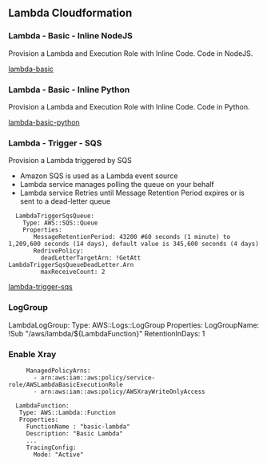 ## Lambda Cloudformation

### Lambda - Basic - Inline NodeJS

Provision a Lambda and Execution Role with Inline Code. Code in NodeJS.

[lambda-basic](lambda-basic.yaml)

### Lambda - Basic - Inline Python

Provision a Lambda and Execution Role with Inline Code. Code in Python.

[lambda-basic-python](lambda-basic-python.yaml)

### Lambda - Trigger - SQS

Provision a Lambda triggered by SQS

- Amazon SQS is used as a Lambda event source
- Lambda service manages polling the queue on your behalf
- Lambda service Retries until Message Retention Period expires or is sent to a dead-letter queue

```
  LambdaTriggerSqsQueue: 
    Type: AWS::SQS::Queue
    Properties: 
       MessageRetentionPeriod: 43200 #60 seconds (1 minute) to 1,209,600 seconds (14 days), default value is 345,600 seconds (4 days)
       RedrivePolicy: 
         deadLetterTargetArn: !GetAtt LambdaTriggerSqsQueueDeadLetter.Arn
         maxReceiveCount: 2
```

[lambda-trigger-sqs](lambda-trigger-sqs.yaml)

### LogGroup

  LambdaLogGroup:
    Type: AWS::Logs::LogGroup
    Properties:
      LogGroupName: !Sub "/aws/lambda/${LambdaFunction}"
      RetentionInDays: 1
      
### Enable Xray

 ```
      ManagedPolicyArns:
        - arn:aws:iam::aws:policy/service-role/AWSLambdaBasicExecutionRole
        - arn:aws:iam::aws:policy/AWSXrayWriteOnlyAccess
 ```
     
 ```
   LambdaFunction:
    Type: AWS::Lambda::Function
    Properties:
      FunctionName : "basic-lambda"
      Description: "Basic Lambda"
      ...
      TracingConfig:
        Mode: "Active" 
```       